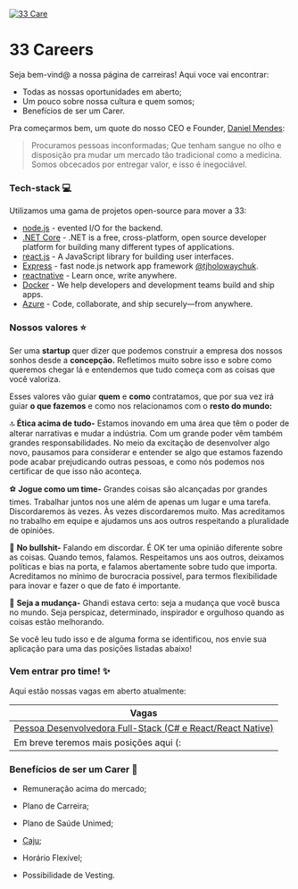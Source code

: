 [![33 Care](https://i.imgur.com/mBKhzbq.png)](https://33care.com.br)


# 33 Careers

Seja bem-vind@ a nossa página de carreiras! Aqui voce vai encontrar:

  - Todas as nossas oportunidades em aberto;
  - Um pouco sobre nossa cultura e quem somos;
  - Benefícios de ser um Carer.

Pra começarmos bem, um quote do nosso CEO e Founder, [Daniel Mendes](https://www.linkedin.com/in/danielmmendes/): 

> Procuramos pessoas inconformadas;
> Que tenham sangue no olho e disposição pra mudar um mercado tão tradicional
> como a medicina.
> Somos obcecados por entregar valor, e isso é inegociável.

### Tech-stack 💻

Utilizamos uma gama de projetos open-source para mover a 33:

* [node.js] - evented I/O for the backend.
* [.NET Core] - .NET is a free, cross-platform, open source developer platform for building many different types of applications.
* [react.js] - A JavaScript library for building user interfaces.
* [Express] - fast node.js network app framework [@tjholowaychuk].
* [reactnative] - Learn once, write anywhere.
* [Docker] - We help developers and development teams build and ship apps.
* [Azure] - Code, collaborate, and ship securely—from anywhere.

### Nossos valores ⭐

Ser uma **startup** quer dizer que podemos construir a empresa dos nossos sonhos desde a **concepção.** Refletimos muito sobre isso e sobre como queremos chegar lá e entendemos que tudo começa com as coisas que você valoriza.

Esses valores vão guiar **quem** e **como** contratamos, que por sua vez irá guiar **o que fazemos** e como nos relacionamos com o **resto do mundo:**

🔝 **Ética acima de tudo-** Estamos inovando em uma área que têm o poder de alterar narrativas e mudar a indústria. Com um grande poder vêm também grandes responsabilidades. No meio da excitação de desenvolver algo novo, pausamos para considerar e entender se algo que estamos fazendo pode acabar prejudicando outras pessoas, e como nós podemos nos certificar de que isso não aconteça.

⚽ **Jogue como um time-** Grandes coisas são alcançadas por grandes times. Trabalhar juntos nos une além de apenas um lugar e uma tarefa. Discordaremos às vezes. Às vezes discordaremos muito. Mas acreditamos no trabalho em equipe e ajudamos uns aos outros respeitando a pluralidade de opiniões.

🚫 **No bullshit-** Falando em discordar. É OK ter uma opinião diferente sobre as coisas. Quando temos, falamos. Respeitamos uns aos outros, deixamos políticas e bias na porta, e falamos abertamente sobre tudo que importa. Acreditamos no mínimo de burocracia possivel, para termos flexibilidade para inovar e fazer o que de fato é importante.

🌼 **Seja a mudança-** Ghandi estava certo: seja a mudança que você busca no mundo. Seja perspicaz, determinado, inspirador e orgulhoso quando as coisas estão melhorando.

Se você leu tudo isso e de alguma forma se identificou, nos envie sua aplicação para uma das posições listadas abaixo!

### Vem entrar pro time! ✨ 

Aqui estão nossas vagas em aberto atualmente:

| Vagas | 
| ------ | 
| [Pessoa Desenvolvedora Full-Stack (C# e React/React Native)] | 
| Em breve teremos mais posições aqui (: |

### Benefícios de ser um Carer 🤑


* Remuneração acima do mercado;
* Plano de Carreira;
* Plano de Saúde Unimed;
* [Caju];
* Horário Flexível;
* Possibilidade de Vesting.


   [node.js]: <http://nodejs.org>
   [reactnative]: <https://reactnative.dev/>
   [react.js]: <https://reactjs.org>
   [.NET Core]: <https://dotnet.microsoft.com/>
   [Docker]: <https://www.docker.com/>
   [Azure]: <https://azure.microsoft.com/>
   [@tjholowaychuk]: <http://twitter.com/tjholowaychuk>
   [express]: <http://expressjs.com>
   [Caju]: <https://www.caju.com.br/?utm-source=githubvagas33care>
   
   
   [Pessoa Desenvolvedora Full-Stack (C# e React/React Native)]: <https://talentos.33care.com.br>
   [Designer UI/UX]: <https://bit.ly/vaga2>
